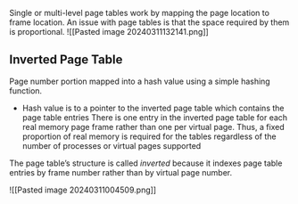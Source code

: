 Single or multi-level page tables work by mapping the page location to frame location. An issue with page tables is that the space required by them is proportional. 
![[Pasted image 20240311132141.png]]
## Inverted Page Table 
Page number portion mapped into a hash value using a simple hashing function. 

- Hash value is to a pointer to the inverted page table which contains the page table entries 
There is one entry in the inverted page table for each real memory page frame rather than one per virtual page. Thus, a fixed proportion of real memory is required for the tables regardless of the number of processes or virtual pages supported

The page table’s structure is called *inverted* because it indexes page table entries by frame number rather than by virtual page number.

![[Pasted image 20240311004509.png]]

